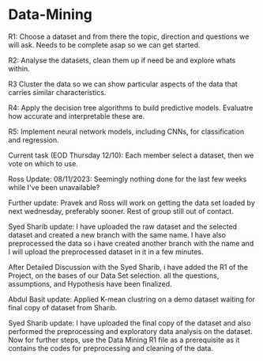 # Data-Mining

R1: Choose a dataset and from there the topic, direction and questions we will ask. Needs to be complete asap so we can get started.

R2: Analyse the datasets, clean them up if need be and explore whats within.

R3 Cluster the data so we can show particular aspects of the data that carries similar characteristics.

R4: Apply the decision tree algorithms to build predictive models. Evaluatre how accurate and interpretable these are.

R5: Implement neural network models, including CNNs, for classification and regression.

Current task (EOD Thursday 12/10): Each member select a dataset, then we vote on which to use.

Ross Update: 08/11/2023: Seemingly nothing done for the last few weeks while I've been unavailable?

Further update: Pravek and Ross will work on getting the data set loaded by next wednesday, preferably sooner. Rest of group still out of contact.

Syed Sharib update: I have uploaded the raw dataset and the selected dataset and created a new branch with the same name. I have also preprocessed the data so i have created another branch with the name and I will upload the preprocessed dataset in it in a few minutes.

After Detailed Discussion with the Syed Sharib, i have added the R1 of the Project, on the bases of our Data Set selection. all the questions, assumptions, and Hypothesis have been finalized.

Abdul Basit update: Applied K-mean clustring on a demo dataset waiting for final copy of dataset from Sharib.

Syed Sharib update: I have uploaded the final copy of the dataset and also performed the preprocessing and exploratory data analysis on the dataset. Now for further steps, use the Data Mining R1 file as a prerequisite as it contains the codes for preprocessing and cleaning of the data.
